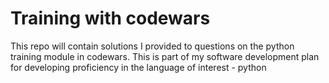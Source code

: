 # Training with codewars

This repo will contain solutions I provided to questions on the python training module in codewars.
This is part of my software development plan for developing proficiency in the language of interest - python
